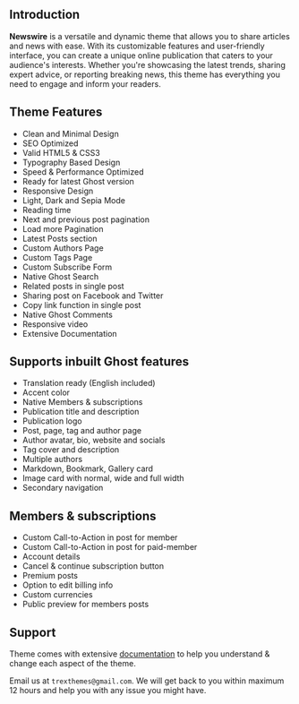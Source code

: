 ## Introduction

**Newswire** is a versatile and dynamic theme that allows you to share articles and news with ease. With its customizable features and user-friendly interface, you can create a unique online publication that caters to your audience's interests. Whether you're showcasing the latest trends, sharing expert advice, or reporting breaking news, this theme has everything you need to engage and inform your readers.

## Theme Features

- Clean and Minimal Design
- SEO Optimized
- Valid HTML5 & CSS3
- Typography Based Design
- Speed & Performance Optimized
- Ready for latest Ghost version
- Responsive Design
- Light, Dark and Sepia Mode
- Reading time
- Next and previous post pagination
- Load more Pagination
- Latest Posts section
- Custom Authors Page
- Custom Tags Page
- Custom Subscribe Form
- Native Ghost Search
- Related posts in single post
- Sharing post on Facebook and Twitter
- Copy link function in single post
- Native Ghost Comments
- Responsive video
- Extensive Documentation

## Supports inbuilt Ghost features

- Translation ready (English included)
- Accent color
- Native Members & subscriptions
- Publication title and description
- Publication logo
- Post, page, tag and author page
- Author avatar, bio, website and socials
- Tag cover and description
- Multiple authors
- Markdown, Bookmark, Gallery card
- Image card with normal, wide and full width
- Secondary navigation


## Members & subscriptions

- Custom Call-to-Action in post for member
- Custom Call-to-Action in post for paid-member
- Account details
- Cancel & continue subscription button
- Premium posts
- Option to edit billing info
- Custom currencies
- Public preview for members posts

## Support

Theme comes with extensive <a href="https://doc.trexthemes.com" target="_blank">documentation</a> to help you understand & change each aspect of the theme.

Email us at `trexthemes@gmail.com`. We will get back to you within maximum 12 hours and help you with any issue you might have.
